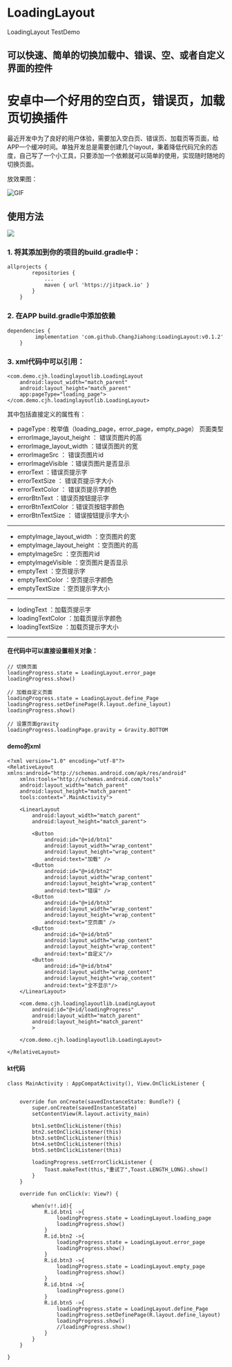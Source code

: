 # LoadingLayout
LoadingLayout TestDemo
## 可以快速、简单的切换加载中、错误、空、或者自定义界面的控件
# 安卓中一个好用的空白页，错误页，加载页切换插件

最近开发中为了良好的用户体验，需要加入空白页、错误页、加载页等页面，给APP一个缓冲时间。单独开发总是需要创建几个layout，秉着降低代码冗余的态度，自己写了一个小工具，只要添加一个依赖就可以简单的使用，实现随时随地的切换页面。

放效果图：

![GIF](https://cjh.pythong.top/2018/09/10/LoadingLayout/GIF.gif)

## 使用方法
[![](https://jitpack.io/v/ChangJiahong/LoadingLayout.svg)](https://jitpack.io/#ChangJiahong/LoadingLayout)
### 1. 将其添加到你的项目的build.gradle中：

```
allprojects {
		repositories {
			...
			maven { url 'https://jitpack.io' }
		}
	}
```

### 2. 在APP build.gradle中添加依赖

```
dependencies {
		 implementation 'com.github.ChangJiahong:LoadingLayout:v0.1.2'
	}
```

### 3. xml代码中可以引用：

```
<com.demo.cjh.loadinglayoutlib.LoadingLayout
    android:layout_width="match_parent"
    android:layout_height="match_parent"
    app:pageType="loading_page">
</com.demo.cjh.loadinglayoutlib.LoadingLayout>
```

其中包括直接定义的属性有：

- pageType : 枚举值（loading_page，error_page，empty_page） 页面类型
- errorImage_layout_height   ： 错误页图片的高
- errorImage_layout_width  ：错误页图片的宽
- errorImageSrc ： 错误页图片id
- errorImageVisible ：错误页图片是否显示
- errorText ：错误页提示字
- errorTextSize ： 错误页提示字大小
- errorTextColor ： 错误页提示字颜色
- errorBtnText ：错误页按钮提示字
- errorBtnTextColor ：错误页按钮字颜色
- errorBtnTextSize ： 错误按钮提示字大小
---
- emptyImage_layout_width ：空页图片的宽
- emptyImage_layout_height ：空页图片的高
- emptyImageSrc ：空页图片id
- emptyImageVisible ：空页图片是否显示
- emptyText ：空页提示字
- emptyTextColor ：空页提示字颜色
- emptyTextSize ：空页提示字大小
---
- lodingText ：加载页提示字
- loadingTextColor ：加载页提示字颜色
- loadingTextSize ：加载页提示字大小
---

#### 在代码中可以直接设置相关对象：

```
// 切换页面
loadingProgress.state = LoadingLayout.error_page
loadingProgress.show()

// 加载自定义页面
loadingProgress.state = LoadingLayout.define_Page
loadingProgress.setDefinePage(R.layout.define_layout)
loadingProgress.show()

// 设置页面gravity
loadingProgress.loadingPage.gravity = Gravity.BOTTOM
```
#### demo的xml

```
<?xml version="1.0" encoding="utf-8"?>
<RelativeLayout xmlns:android="http://schemas.android.com/apk/res/android"
    xmlns:tools="http://schemas.android.com/tools"
    android:layout_width="match_parent"
    android:layout_height="match_parent"
    tools:context=".MainActivity">
    
    <LinearLayout
        android:layout_width="match_parent"
        android:layout_height="match_parent">
        
        <Button
            android:id="@+id/btn1"
            android:layout_width="wrap_content"
            android:layout_height="wrap_content"
            android:text="加载" />
        <Button
            android:id="@+id/btn2"
            android:layout_width="wrap_content"
            android:layout_height="wrap_content"
            android:text="错误" />
        <Button
            android:id="@+id/btn3"
            android:layout_width="wrap_content"
            android:layout_height="wrap_content"
            android:text="空页面" />
        <Button
            android:id="@+id/btn5"
            android:layout_width="wrap_content"
            android:layout_height="wrap_content"
            android:text="自定义"/>
        <Button
            android:id="@+id/btn4"
            android:layout_width="wrap_content"
            android:layout_height="wrap_content"
            android:text="全不显示"/>
    </LinearLayout>

    <com.demo.cjh.loadinglayoutlib.LoadingLayout
        android:id="@+id/loadingProgress"
        android:layout_width="match_parent"
        android:layout_height="match_parent"
        >

    </com.demo.cjh.loadinglayoutlib.LoadingLayout>

</RelativeLayout>
```
#### kt代码

```
class MainActivity : AppCompatActivity(), View.OnClickListener {


    override fun onCreate(savedInstanceState: Bundle?) {
        super.onCreate(savedInstanceState)
        setContentView(R.layout.activity_main)

        btn1.setOnClickListener(this)
        btn2.setOnClickListener(this)
        btn3.setOnClickListener(this)
        btn4.setOnClickListener(this)
        btn5.setOnClickListener(this)

        loadingProgress.setErrorClickListener {
            Toast.makeText(this,"重试了",Toast.LENGTH_LONG).show()
        }
    }

    override fun onClick(v: View?) {

        when(v!!.id){
            R.id.btn1 ->{
                loadingProgress.state = LoadingLayout.loading_page
                loadingProgress.show()
            }
            R.id.btn2 ->{
                loadingProgress.state = LoadingLayout.error_page
                loadingProgress.show()
            }
            R.id.btn3 ->{
                loadingProgress.state = LoadingLayout.empty_page
                loadingProgress.show()
            }
            R.id.btn4 ->{
                loadingProgress.gone()
            }
            R.id.btn5 ->{
                loadingProgress.state = LoadingLayout.define_Page
                loadingProgress.setDefinePage(R.layout.define_layout)
                loadingProgress.show()
                //loadingProgress.show()
            }
        }
    }

}

```

